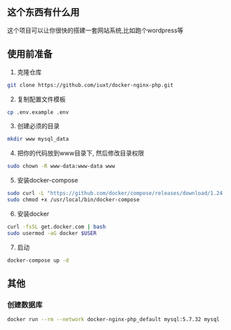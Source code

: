 ## 这个东西有什么用

这个项目可以让你很快的搭建一套网站系统,比如跑个wordpress等

## 使用前准备

1. 克隆仓库
```bash
git clone https://github.com/iuxt/docker-nginx-php.git
```
2. 复制配置文件模板
```bash
cp .env.example .env
```

3. 创建必须的目录
```bash
mkdir www mysql_data
```
4. 把你的代码放到www目录下, 然后修改目录权限
```bash
sudo chown -R www-data:www-data www
```
5. 安装docker-compose
```bash
sudo curl -L "https://github.com/docker/compose/releases/download/1.24.1/docker-compose-$(uname -s)-$(uname -m)" -o /usr/local/bin/docker-compose
sudo chmod +x /usr/local/bin/docker-compose
```

6. 安装docker
```bash
curl -fsSL get.docker.com | bash
sudo usermod -aG docker $USER
```

7. 启动
```bash
docker-compose up -d
```

## 其他
### 创建数据库
```bash
docker run --rm --network docker-nginx-php_default mysql:5.7.32 mysql -uroot -hmysql -p123456 -e 'CREATE DATABASE `wordpress` CHARACTER SET 'utf8mb4' COLLATE 'utf8mb4_general_ci';'
```
